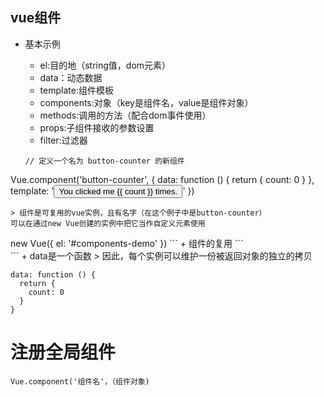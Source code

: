 ## vue组件
+ 基本示例
  + el:目的地（string值，dom元素）
  + data：动态数据
  + template:组件模板
  + components:对象（key是组件名，value是组件对象）
  + methods:调用的方法（配合dom事件使用）
  + props:子组件接收的参数设置
  + filter:过滤器

  ```
  // 定义一个名为 button-counter 的新组件
Vue.component('button-counter', {
  data: function () {
    return {
      count: 0
    }
  },
  template: '<button v-on:click="count++">You clicked me {{ count }} times.</button>'
})
  ```
  > 组件是可复用的vue实例，且有名字（在这个例子中是button-counter）              
  可以在通过new Vue创建的实例中把它当作自定义元素使用

  ```
  <div id="components-demo">
  <button-counter></button-counter>
  </div>
  new Vue({ el: '#components-demo' })
  ```
+ 组件的复用
  ```
  <div id="components-demo">
    <button-counter></button-counter>
    <button-counter></button-counter>
    <button-counter></button-counter>
  </div>
  ```
+ data是一个函数
  > 因此，每个实例可以维护一份被返回对象的独立的拷贝

  ```
  data: function () {
    return {
      count: 0
    }
  }
  ```
  # 注册全局组件
  `Vue.component('组件名'，（组件对象)`
